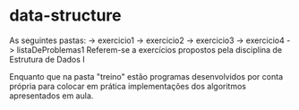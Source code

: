 # data-structure

As seguintes pastas:
-> exercicio1
-> exercicio2
-> exercicio3
-> exercicio4
-> listaDeProblemas1
Referem-se a exercícios propostos pela disciplina de Estrutura de Dados I

Enquanto que na pasta "treino" estão programas desenvolvidos por conta própria para colocar em prática implementações dos algoritmos apresentados em aula.
